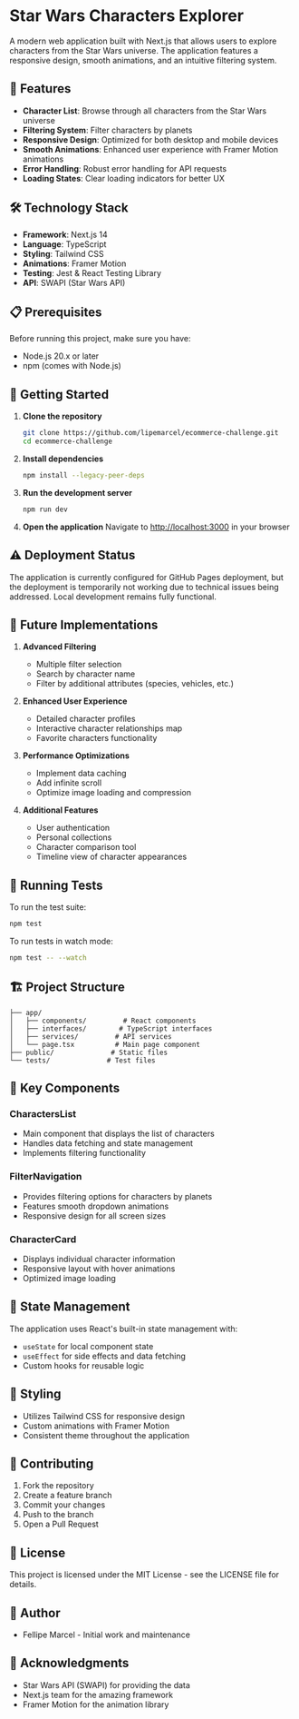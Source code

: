 # Star Wars Characters Explorer

A modern web application built with Next.js that allows users to explore characters from the Star Wars universe. The application features a responsive design, smooth animations, and an intuitive filtering system.

## 🚀 Features

- **Character List**: Browse through all characters from the Star Wars universe
- **Filtering System**: Filter characters by planets
- **Responsive Design**: Optimized for both desktop and mobile devices
- **Smooth Animations**: Enhanced user experience with Framer Motion animations
- **Error Handling**: Robust error handling for API requests
- **Loading States**: Clear loading indicators for better UX

## 🛠 Technology Stack

- **Framework**: Next.js 14
- **Language**: TypeScript
- **Styling**: Tailwind CSS
- **Animations**: Framer Motion
- **Testing**: Jest & React Testing Library
- **API**: SWAPI (Star Wars API)

## 📋 Prerequisites

Before running this project, make sure you have:

- Node.js 20.x or later
- npm (comes with Node.js)

## 🚀 Getting Started

1. **Clone the repository**
   ```bash
   git clone https://github.com/lipemarcel/ecommerce-challenge.git
   cd ecommerce-challenge
   ```

2. **Install dependencies**
   ```bash
   npm install --legacy-peer-deps
   ```

3. **Run the development server**
   ```bash
   npm run dev
   ```

4. **Open the application**
   Navigate to [http://localhost:3000](http://localhost:3000) in your browser

## ⚠️ Deployment Status

The application is currently configured for GitHub Pages deployment, but the deployment is temporarily not working due to technical issues being addressed. Local development remains fully functional.

## 🔮 Future Implementations

1. **Advanced Filtering**
   - Multiple filter selection
   - Search by character name
   - Filter by additional attributes (species, vehicles, etc.)

2. **Enhanced User Experience**
   - Detailed character profiles
   - Interactive character relationships map
   - Favorite characters functionality

3. **Performance Optimizations**
   - Implement data caching
   - Add infinite scroll
   - Optimize image loading and compression

4. **Additional Features**
   - User authentication
   - Personal collections
   - Character comparison tool
   - Timeline view of character appearances

## 🧪 Running Tests

To run the test suite:
```bash
npm test
```

To run tests in watch mode:
```bash
npm test -- --watch
```

## 🏗 Project Structure

```
├── app/
│   ├── components/         # React components
│   ├── interfaces/        # TypeScript interfaces
│   ├── services/         # API services
│   └── page.tsx          # Main page component
├── public/              # Static files
└── tests/              # Test files
```

## 🎯 Key Components

### CharactersList
- Main component that displays the list of characters
- Handles data fetching and state management
- Implements filtering functionality

### FilterNavigation
- Provides filtering options for characters by planets
- Features smooth dropdown animations
- Responsive design for all screen sizes

### CharacterCard
- Displays individual character information
- Responsive layout with hover animations
- Optimized image loading

## 🔄 State Management

The application uses React's built-in state management with:
- `useState` for local component state
- `useEffect` for side effects and data fetching
- Custom hooks for reusable logic

## 🎨 Styling

- Utilizes Tailwind CSS for responsive design
- Custom animations with Framer Motion
- Consistent theme throughout the application

## 🤝 Contributing

1. Fork the repository
2. Create a feature branch
3. Commit your changes
4. Push to the branch
5. Open a Pull Request

## 📝 License

This project is licensed under the MIT License - see the LICENSE file for details.

## 👥 Author

- Fellipe Marcel - Initial work and maintenance

## 🙏 Acknowledgments

- Star Wars API (SWAPI) for providing the data
- Next.js team for the amazing framework
- Framer Motion for the animation library